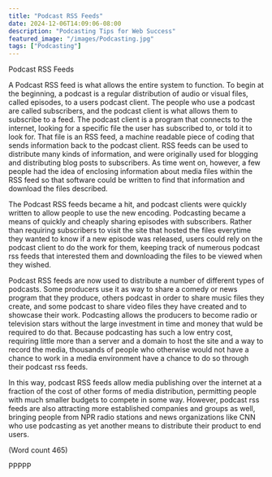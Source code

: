 ```yaml
---
title: "Podcast RSS Feeds"
date: 2024-12-06T14:09:06-08:00
description: "Podcasting Tips for Web Success"
featured_image: "/images/Podcasting.jpg"
tags: ["Podcasting"]
---
```


Podcast RSS Feeds 

A Podcast RSS feed is what allows the entire system to
function. To begin at the beginning, a podcast is a
regular distribution of audio or visual files, called
episodes, to a users podcast client. The people who use
a podcast are called subscribers, and the podcast client
is what allows them to subscribe to a feed. The podcast
client is a program that connects to the internet, looking
for a specific file the user has subscribed to, or told it to
look for. That file is an RSS feed, a machine readable
piece of coding that sends information back to the
podcast client. RSS feeds can be used to distribute
many kinds of information, and were originally used for
blogging and distributing blog posts to subscribers. As
time went on, however, a few people had the idea of
enclosing information about media files within the RSS
feed so that software could be written to find that
information and download the files described.

The Podcast RSS feeds became a hit, and podcast
clients were quickly written to allow people to use the
new encoding. Podcasting became a means of quickly
and cheaply sharing episodes with subscribers. Rather
than requiring subscribers to visit the site that hosted
the files everytime they wanted to know if a new
episode was released, users could rely on the podcast
client to do the work for them, keeping track of
numerous podcast rss feeds that interested them and
downloading the files to be viewed when they wished.

Podcast RSS feeds are now used to distribute a number
of different types of podcasts. Some producers use it as
way to share a comedy or news program that they
produce, others podcast in order to share music files
they create, and some podcast to share video files they
have created and to showcase their work. Podcasting
allows the producers to become radio or television stars
without the large investment in time and money that
wuld be required to do that. Because podcasting has
such a low entry cost, requiring little more than a server
and a domain to host the site and a way to record the
media, thousands of people who otherwise would not
have a chance to work in a media environment have a
chance to do so through their podcast rss feeds.

In this way, podcast RSS feeds allow media publishing
over the internet at a fraction of the cost of other forms
of media distribution, permitting people with much
smaller budgets to compete in some way. However,
podcast rss feeds are also attracting more established
companies and groups as well, bringing people from
NPR radio stations and news organizations like CNN
who use podcasting as yet another means to distribute
their product to end users.

(Word count 465)

PPPPP                              
                    

